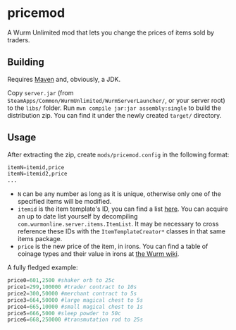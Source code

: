 # pricemod
A Wurm Unlimited mod that lets you change the prices of items sold by traders.

## Building
Requires [Maven](https://maven.apache.org/) and, obviously, a JDK.

Copy `server.jar` (from `SteamApps/Common/WurmUnlimited/WurmServerLauncher/`, or your server root) to the `libs/` folder.
Run `mvn compile jar:jar assembly:single` to build the distribution zip. You can find it under the newly created `target/` directory.

## Usage
After extracting the zip, create `mods/pricemod.config` in the following format:

```python
itemN=itemid,price
itemN=itemid2,price
...
```

* `N` can be any number as long as it is unique, otherwise only one of the specified items will be modified.
* `itemid` is the item template's ID, you can find a list [here](https://pastebin.com/teC3pYsD). You can acquire an up to date list yourself by decompiling `com.wurmonline.server.items.ItemList`. It may be necessary to cross reference these IDs with the `ItemTemplateCreator*` classes in that same items package.
* `price` is the new price of the item, in irons. You can find a table of coinage types and their value in irons at [the Wurm wiki](https://www.wurmpedia.com/index.php/Coin#Denominations).

A fully fledged example:

```python
price0=601,2500 #shaker orb to 25c
price1=299,100000 #trader contract to 10s
price2=300,50000 #merchant contract to 5s
price3=664,50000 #large magical chest to 5s
price4=665,10000 #small magical chest to 1s
price5=666,5000 #sleep powder to 50c
price6=668,250000 #transmutation rod to 25s
```
